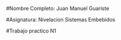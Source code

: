#Nombre Completo: Juan Manuel Guariste

#Asignatura: Nivelacion Sistemas Embebidos

#Trabajo practico N1

